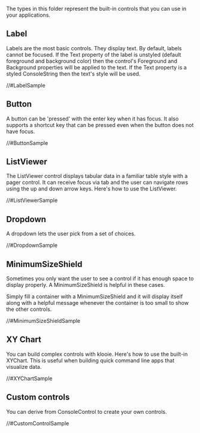﻿The types in this folder represent the built-in controls that you can use in your applications.

## Label

Labels are the most basic controls. They display text. By default, labels cannot be focused. If the Text property of the label is unstyled (default foreground and background color) then the control's Foreground and Background properties will be applied to the text. If the Text property is a styled ConsoleString then the text's style will be used.

//#LabelSample

## Button

A button can be 'pressed' with the enter key when it has focus. It also supports a shortcut key that can be pressed even when the button does not have focus.

//#ButtonSample

## ListViewer

The ListViewer control displays tabular data in a familiar table style with a pager control. It can receive focus via tab and the user can navigate rows using the up and down arrow keys. Here's how to use the ListViewer.

//#ListViewerSample

## Dropdown

A dropdown lets the user pick from a set of choices.

//#DropdownSample

## MinimumSizeShield

Sometimes you only want the user to see a control if it has enough space to display properly. A MinimumSizeShield is helpful in these cases.

Simply fill a container with a MinimumSizeShield and it will display itself along with a helpful message whenever the container is too small to show the other controls.

//#MinimumSizeShieldSample


## XY Chart

You can build complex controls with klooie. Here's how to use the built-in XYChart. This is useful when building quick command line apps that visualize data.

//#XYChartSample

## Custom controls

You can derive from ConsoleControl to create your own controls.

//#CustomControlSample